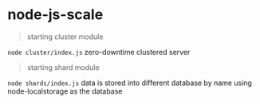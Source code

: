 # node-js-scale

> starting cluster module
 
`node cluster/index.js`
zero-downtime clustered server

> starting shard module

`node shards/index.js`
data is stored into different database by name
using node-localstorage as the database